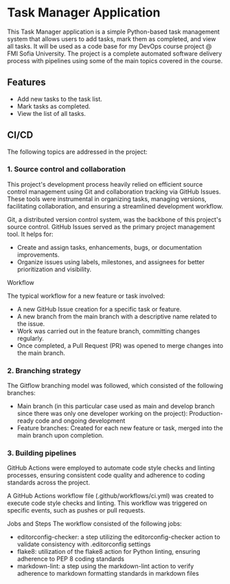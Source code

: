 # Task Manager Application

This Task Manager application is a simple Python-based task management system that allows users to add tasks, mark them as completed, and view all tasks. It will be used as a code base for my DevOps course project @ FMI Sofia University. The project is a complete automated software delivery process with pipelines using some of the main topics covered in the course.

## Features

- Add new tasks to the task list.
- Mark tasks as completed.
- View the list of all tasks.

## CI/CD

The following topics are addressed in the project:

### 1. Source control and collaboration

This project's development process heavily relied on efficient source control management using Git and collaboration tracking via GitHub Issues. These tools were instrumental in organizing tasks, managing versions, facilitating collaboration, and ensuring a streamlined development workflow.

Git, a distributed version control system, was the backbone of this project's source control. GitHub Issues served as the primary project management tool. It helps for:

- Create and assign tasks, enhancements, bugs, or documentation improvements.
- Organize issues using labels, milestones, and assignees for better prioritization and visibility.

Workflow

The typical workflow for a new feature or task involved:

- A new GitHub Issue creation for a specific task or feature.
- A new branch from the main branch with a descriptive name related to the issue.
- Work was carried out in the feature branch, committing changes regularly.
- Once completed, a Pull Request (PR) was opened to merge changes into the main branch.

### 2. Branching strategy

The Gitflow branching model was followed, which consisted of the following branches:

- Main branch (in this particular case used as main and develop branch since there was only one developer working on the project):  Production-ready code and ongoing development
- Feature branches: Created for each new feature or task, merged into the main branch upon completion.

### 3. Building pipelines

GitHub Actions were employed to automate code style checks and linting processes, ensuring consistent code quality and adherence to coding standards across the project.

A GitHub Actions workflow file (.github/workflows/ci.yml) was created to execute code style checks and linting. This workflow was triggered on specific events, such as pushes or pull requests.

Jobs and Steps
The workflow consisted of the following jobs:

- editorconfig-checker: a step utilizing the editorconfig-checker action to validate consistency with .editorconfig settings
- flake8: utilization of the flake8 action for Python linting, ensuring adherence to PEP 8 coding standards
- markdown-lint: a step using the markdown-lint action to verify adherence to markdown formatting standards in markdown files
